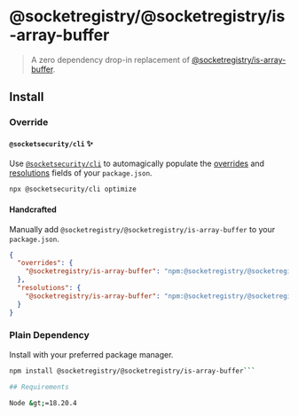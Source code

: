 # @socketregistry/@socketregistry/is-array-buffer

> A zero dependency drop-in replacement of
> [@socketregistry/is-array-buffer](https://www.npmjs.com/package/@socketregistry/is-array-buffer).

## Install

### Override

#### `@socketsecurity/cli` :sparkles:

Use [`@socketsecurity/cli`](https://www.npmjs.com/package/@socketsecurity/cli)
to automagically populate the
[overrides](https://docs.npmjs.com/cli/v9/configuring-npm/package-json#overrides)
and [resolutions](https://yarnpkg.com/configuration/manifest#resolutions) fields
of your `package.json`.

```sh
npx @socketsecurity/cli optimize
```

#### Handcrafted

Manually add `@socketregistry/@socketregistry/is-array-buffer` to your
`package.json`.

```json
{
  "overrides": {
    "@socketregistry/is-array-buffer": "npm:@socketregistry/@socketregistry/is-array-buffer@^1"
  },
  "resolutions": {
    "@socketregistry/is-array-buffer": "npm:@socketregistry/@socketregistry/is-array-buffer@^1"
  }
}
```

### Plain Dependency

Install with your preferred package manager.

````sh
npm install @socketregistry/@socketregistry/is-array-buffer```

## Requirements

Node &gt;=18.20.4
````
